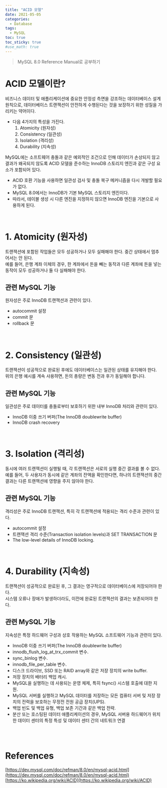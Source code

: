 ```yaml
---
title: "ACID 모델"
date: 2021-05-05
categories:
  - Database
tags:
  - MySQL
toc: true
toc_sticky: true
#use_math: true
---
```

> MySQL 8.0 Reference Manual로 공부하기

# ACID 모델이란?
비즈니스 데이터 및 애플리케이션에 중요한 안정성 측면을 강조하는 데이터베이스 설계 원칙으로, 데이터베이스 트랜잭션이 안전하게 수행된다는 것을 보장하기 위한 성질을 가리키는 약어이다.

- 다음 4가지의 특성을 가진다.
  1. Atomicity (원자성)
  2. Consistency (일관성)
  3. Isolation (격리성)
  4. Durability (지속성)

MySQL에는 소프트웨어 충돌과 같은 예외적인 조건으로 인해 데이터가 손상되지 않고 결과가 왜곡되지 않도록 ACID 모델을 준수하는 InnoDB 스토리지 엔진과 같은 구성 요소가 포함되어 있다.  

- ACID 호환 기능을 사용하면 일관성 검사 및 충돌 복구 메커니즘을 다시 개발할 필요가 없다.
- MySQL 8.0에서는 InnoDB가 기본 MySQL 스토리지 엔진이다. 
- 따라서, 테이블 생성 시 다른 엔진을 지정하지 않으면 InnoDB 엔진을 기본으로 사용하게 된다.

<br>

# 1. Atomicity (원자성)
트랜잭션에 포함된 작업들은 모두 성공하거나 모두 실패해야 한다. 중간 상태에서 멈추어서는 안 된다.    
예를 들어, 은행 계좌 이체의 경우, 한 계좌에서 돈을 빼는 동작과 다른 계좌에 돈을 넣는 동작이 모두 성공하거나 둘 다 실패해야 한다.

## 관련 MySQL 기능
원자성은 주로 InnoDB 트랜잭션과 관련이 있다.
- autocommit 설정
- commit 문
- rollback 문

<br>

# 2. Consistency (일관성)
트랜잭션이 성공적으로 완료된 후에도 데이터베이스는 일관된 상태를 유지해야 한다.  
위의 은행 예시를 계속 사용하면, 돈의 총량은 변동 전과 후가 동일해야 합니다.

## 관련 MySQL 기능
일관성은 주로 데이터를 충돌로부터 보호하기 위한 내부 InnoDB 처리와 관련이 있다.
- InnoDB 이중 쓰기 버퍼(The InnoDB doublewrite buffer)
- InnoDB crash recovery

<br>

# 3. Isolation (격리성)
동시에 여러 트랜잭션이 실행될 때, 각 트랜잭션은 서로의 실행 중간 결과를 볼 수 없다.  
예를 들어, 두 사용자가 동시에 같은 계좌의 잔액을 확인한다면, 하나의 트랜잭션의 중간 결과는 다른 트랜잭션에 영향을 주지 않아야 한다.

## 관련 MySQL 기능
격리성은 주로 InnoDB 트랜잭션, 특히 각 트랜잭션에 적용되는 격리 수준과 관련이 있다.
- autocommit 설정
- 트랜잭션 격리 수준(Transaction isolation levels)과 SET TRANSACTION 문
- The low-level details of InnoDB locking.

<br>

# 4. Durability (지속성)
트랜잭션이 성공적으로 완료된 후, 그 결과는 영구적으로 데이터베이스에 저장되어야 한다.  
시스템 오류나 장애가 발생하더라도, 이전에 완료된 트랜잭션의 결과는 보존되어야 한다.

## 관련 MySQL 기능
지속성은 특정 하드웨어 구성과 상호 작용하는 MySQL 소프트웨어 기능과 관련이 있다.
- InnoDB 이중 쓰기 버퍼(The InnoDB doublewrite buffer)
- innodb_flush_log_at_trx_commit 변수.
- sync_binlog 변수.
- innodb_file_per_table 변수.
- 디스크 드라이브, SSD 또는 RAID array와 같은 저장 장치의 write buffer.
- 저장 장치의 배터리 백업 캐시.
- MySQL을 실행하는 데 사용되는 운영 체제, 특히 fsync() 시스템 호출에 대한 지원.
- MySQL 서버를 실행하고 MySQL 데이터를 저장하는 모든 컴퓨터 서버 및 저장 장치의 전력을 보호하는 무정전 전원 공급 장치(UPS).
- 백업 빈도 및 백업 유형, 백업 보존 기간과 같은 백업 전략.
- 분산 또는 호스팅된 데이터 애플리케이션의 경우, MySQL 서버용 하드웨어가 위치한 데이터 센터의 특정 특성 및 데이터 센터 간의 네트워크 연결


<br>
<br>

# References

[https://dev.mysql.com/doc/refman/8.0/en/mysql-acid.html](https://dev.mysql.com/doc/refman/8.0/en/mysql-acid.html)  
[https://ko.wikipedia.org/wiki/ACID](https://ko.wikipedia.org/wiki/ACID)  